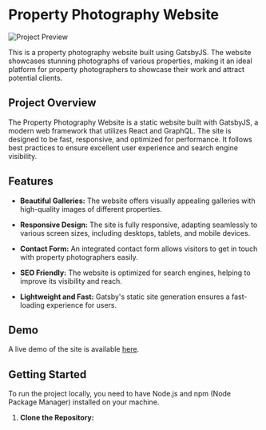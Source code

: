# Property Photography Website

![Project Preview](url_to_project_preview_image.png)

This is a property photography website built using GatsbyJS. The website showcases stunning photographs of various properties, making it an ideal platform for property photographers to showcase their work and attract potential clients.

## Project Overview

The Property Photography Website is a static website built with GatsbyJS, a modern web framework that utilizes React and GraphQL. The site is designed to be fast, responsive, and optimized for performance. It follows best practices to ensure excellent user experience and search engine visibility.

## Features

- **Beautiful Galleries:** The website offers visually appealing galleries with high-quality images of different properties.

- **Responsive Design:** The site is fully responsive, adapting seamlessly to various screen sizes, including desktops, tablets, and mobile devices.

- **Contact Form:** An integrated contact form allows visitors to get in touch with property photographers easily.

- **SEO Friendly:** The website is optimized for search engines, helping to improve its visibility and reach.

- **Lightweight and Fast:** Gatsby's static site generation ensures a fast-loading experience for users.

## Demo

A live demo of the site is available [here](https://app.netlify.com/sites/phototechnics/overview).

## Getting Started

To run the project locally, you need to have Node.js and npm (Node Package Manager) installed on your machine.

1. **Clone the Repository:**
